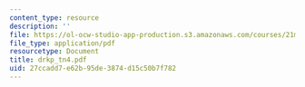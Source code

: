 ```yaml
---
content_type: resource
description: ''
file: https://ol-ocw-studio-app-production.s3.amazonaws.com/courses/21m-735-technical-design-scenery-mechanisms-and-special-effects-spring-2004/27ccadd7e62b95de3874d15c50b7f782_drkp_tn4.pdf
file_type: application/pdf
resourcetype: Document
title: drkp_tn4.pdf
uid: 27ccadd7-e62b-95de-3874-d15c50b7f782
---
```


